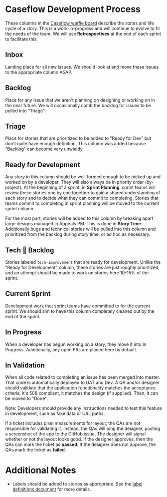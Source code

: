 # Caseflow Development Process
These columns in the [Caseflow waffle board](https://waffle.io/department-of-veterans-affairs/caseflow) describe the states and life cycle of a story. This is a work-in-progress and will continue to evolve to fit the needs of the team. We will use **Retrospectives** at the end of each sprint to facilitate this.

## Inbox
Landing place for all new issues. We should look at and move these issues to the appropriate column ASAP.

## Backlog
Place for any issue that we aren't planning on designing or working on in the near future. We will occasionally comb the backlog for issues to be pulled into "Triage".

## Triage
Place for stories that are prioritized to be added to "Ready for Dev" but don't quite have enough definition. This column was added because "Backlog" can become very unwieldy.

## Ready for Development
Any story in this column should be well formed enough to be picked up and worked on by a developer.
They will also always be in priority order (by-project).
At the beginning of a sprint, in **Sprint Planning**, sprint teams will review these stories one by one together to gain a shared understanding of each story and to decide what they can commit to completing.
Stories that teams commit to completing in sprint planning will be moved to the current sprint column. 

For the most part, stories will be added to this column by breaking apart large designs managed in Appeals PM.
This is done in **Story Time**.
Additionally bugs and technical stories will be pulled into this column and prioritized from the backlog during story time, or ad hoc as necessary.

## Tech 💪 Backlog
Stories labeled `tech-improvement` that are ready for development. Unlike the "Ready for Development" column, these stories are just roughly prioritized, and an attempt should be made to work on stories here 10-15% of the sprint.

## Current Sprint
Development work that sprint teams have committed to for the current sprint.
We should aim to have this column completely cleaned out by the end of the sprint.

## In Progress
When a developer has begun working on a story, they move it into In Progress. Additionally, any open PRs are placed here by default.

## In Validation
When all code related to completing an issue has been merged into master.
That code is automatically deployed to UAT and Dev.
A QA and/or designer should validate that the application functionality matches the acceptance criteria, it's 508 compliant, it matches the design (if supplied). Then, it can be moved to "Done".

Note: Developers should provide any instructions needed to test this feature in development, such as fake data or URL paths.

If a ticket includes pixel measurements for layout, the QAs are not responsible for validating it. Instead, the QAs will ping the designer, posting a screenshot of the app to the GitHub issue. The designer will signal whether or not the layout looks good. If the designer approves, then the QAs can mark the ticket as **passed**. If the designer does not approve, the QAs mark the ticket as **failed**.

# Additional Notes
- Labels should be added to stories as appropriate. See the [label definitions document](/docs/labels.md) for more details.
